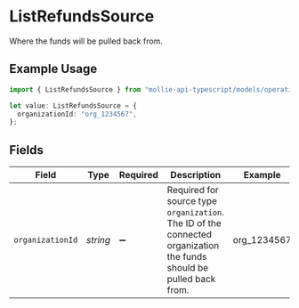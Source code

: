 # ListRefundsSource

Where the funds will be pulled back from.

## Example Usage

```typescript
import { ListRefundsSource } from "mollie-api-typescript/models/operations";

let value: ListRefundsSource = {
  organizationId: "org_1234567",
};
```

## Fields

| Field                                                                                                               | Type                                                                                                                | Required                                                                                                            | Description                                                                                                         | Example                                                                                                             |
| ------------------------------------------------------------------------------------------------------------------- | ------------------------------------------------------------------------------------------------------------------- | ------------------------------------------------------------------------------------------------------------------- | ------------------------------------------------------------------------------------------------------------------- | ------------------------------------------------------------------------------------------------------------------- |
| `organizationId`                                                                                                    | *string*                                                                                                            | :heavy_minus_sign:                                                                                                  | Required for source type `organization`. The ID of the connected organization the funds should be pulled back from. | org_1234567                                                                                                         |